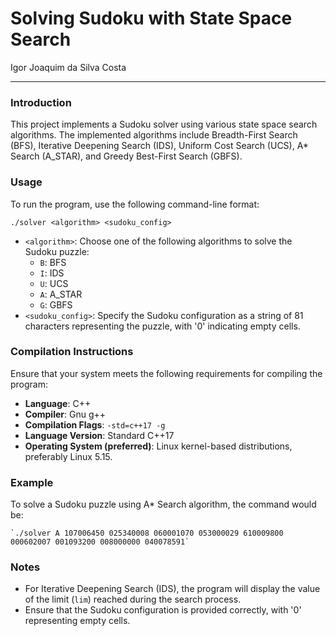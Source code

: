 # Solving Sudoku with State Space Search
Igor Joaquim da Silva Costa

<hr>

### Introduction
This project implements a Sudoku solver using various state space search algorithms. The implemented algorithms include Breadth-First Search (BFS), Iterative Deepening Search (IDS), Uniform Cost Search (UCS), A* Search (A_STAR), and Greedy Best-First Search (GBFS).

### Usage

To run the program, use the following command-line format:
```
./solver <algorithm> <sudoku_config>
```

- `<algorithm>`: Choose one of the following algorithms to solve the Sudoku puzzle:
    - `B`: BFS
    - `I`: IDS
    - `U`: UCS
    - `A`: A_STAR
    - `G`: GBFS
- `<sudoku_config>`: Specify the Sudoku configuration as a string of 81 characters representing the puzzle, with '0' indicating empty cells.

### Compilation Instructions

Ensure that your system meets the following requirements for compiling the program:

- **Language**: C++
- **Compiler**: Gnu g++
- **Compilation Flags**: `-std=c++17 -g`
- **Language Version**: Standard C++17
- **Operating System (preferred)**: Linux kernel-based distributions, preferably Linux 5.15.

### Example

To solve a Sudoku puzzle using A* Search algorithm, the command would be:
```
`./solver A 107006450 025340008 060001070 053000029 610009800 000602007 001093200 008000000 040078591`
```

### Notes

- For Iterative Deepening Search (IDS), the program will display the value of the limit (`lim`) reached during the search process.
- Ensure that the Sudoku configuration is provided correctly, with '0' representing empty cells.